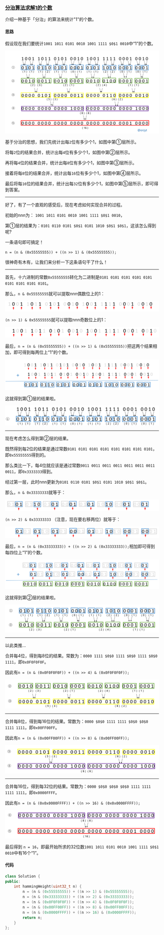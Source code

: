 ### [分治算法求解1的个数](https://leetcode.cn/problems/number-of-1-bits/solutions/142876/fen-zhi-suan-fa-qiu-jie-1de-ge-shu-by-orzyt/)

介绍一种基于「分治」的算法来统计"1"的个数。

#### 思路

假设现在我们要统计`1001 1011 0101 0010 1001 1111 $0$1 0010`中“1”的个数。

![](./assets/img/Solution0191_oth_01.png)

基于分治的思想，我们先统计出每`2`位有多少个1，如图中第①层所示。

将每`2`位的结果合并，统计出每`4`位有多少个1，如图中第②层所示。

再将每`4`位的结果合并，统计出每`8`位有多少个1，如图中第③层所示。

接着将每`8`位的结果合并，统计出每`16`位有多少个1，如图中第④层所示。

最后将每`16`位的结果合并，统计出每`32`位有多少个1，如图中第⑤层所示，即可得到答案。

---

好了，有了一个直观的感受后，现在考虑如何实现合并的过程。

初始的nnn为： `1001 1011 0101 0010 1001 1111 $0$1 0010`，

第①层的结果为：`0101 0110 0101 $0$1 0101 1010 $0$1 $0$1`，这该怎么得到呢?

一条语句即可搞定！

`n = (n & (0x55555555)) + ((n >> 1) & (0x55555555));`

很神奇有木有，让我们来分析一下这条语句干了什么！

---

首先，十六进制的常数`0x55555555`转化为二进制是`0101 0101 0101 0101 0101 0101 0101 0101 0101`。

那么，`n & 0x55555555`就可以提取nnn偶数位上的1：

![](./assets/img/Solution0191_oth_02.png)

`(n >> 1) & 0x55555555`就可以提取nnn奇数位上的1：

![](./assets/img/Solution0191_oth_03.png)

最后，`n = (n & (0x55555555)) + ((n >> 1) & (0x55555555))`把这两个结果相加，即可得到每两位上“1”的个数。

![](./assets/img/Solution0191_oth_04.png)

这就得到第①层的结果啦。

![](./assets/img/Solution0191_oth_05.png)

---

现在考虑怎么得到第②层的结果。

既然得到每2位的结果是通过常数`0101 0101 0101 0101 0101 0101 0101 0101`，即`0x55555555`得到的。

那么类比一下，每4位就应该是通过常数`0011 0011 0011 0011 0011 0011 0011 0011`，即`0x3333333`得到。

经过第一层，此时nnn更新为`0101 0110 0101 $0$1 0101 1010 $0$1 $0$1`。

那么，`n & 0x33333333`就等于：

![](./assets/img/Solution0191_oth_06.png)

`(n >> 2) & 0x33333333` （注意，现在要右移两位）就等于：

![](./assets/img/Solution0191_oth_07.png)

最后，`n = (n & (0x33333333)) + ((n >> 2) & (0x33333333));`相加即可得到每四位上“1”的个数。

![](./assets/img/Solution0191_oth_08.png)

这就得到第②层的结果啦。

![](./assets/img/Solution0191_oth_09.png)

---

以此类推...

合并每4位，得到每8位的结果。常数为：`0000 1111 $0$0 1111 $0$0 1111 $0$0 1111`，即`0x0F0F0F0F`。

因此有`n = (n & (0x0F0F0F0F)) + ((n >> 4) & (0x0F0F0F0F));`

![](./assets/img/Solution0191_oth_10.png)

---

合并每8位，得到每16位的结果。常数为：`0000 $0$0 1111 1111 $0$0 $0$0 1111 1111`，即`0x00FF00FF`。

因此有`n = (n & (0x00FF00FF)) + ((n >> 8) & (0x00FF00FF));`

![](./assets/img/Solution0191_oth_11.png)

---

合并每16位，得到每32位的结果。常数为：`0000 $0$0 $0$0 $0$0 1111 1111 1111 1111`，即`0x0000FFFF`。

因此有`n = (n & (0x0x0000FFFF)) + ((n >> 16) & (0x0x0000FFFF));`

![](./assets/img/Solution0191_oth_12.png)

最后得到 `n = 16`，即最开始所求的32位数`1001 1011 0101 0010 1001 1111 $0$1 0010`中有16个“1”。

#### 代码

```cpp
class Solution {
public:
    int hammingWeight(uint32_t n) {
        n = (n & (0x55555555)) + ((n >> 1) & (0x55555555));
        n = (n & (0x33333333)) + ((n >> 2) & (0x33333333));
        n = (n & (0x0F0F0F0F)) + ((n >> 4) & (0x0F0F0F0F));
        n = (n & (0x00FF00FF)) + ((n >> 8) & (0x00FF00FF));
        n = (n & (0x0000FFFF)) + ((n >> 16) & (0x0000FFFF));
        return n;
    }
};
```
